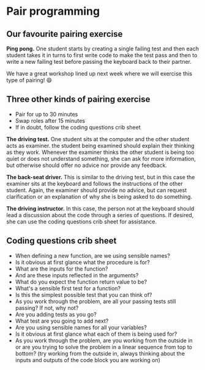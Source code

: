 # Pair programming

## Our favourite pairing exercise

**Ping pong.** One student starts by creating a single failing test and then each student takes it in turns to first write code to make the test pass and then to write a new failing test before passing the keyboard back to their partner.  

We have a great workshop lined up next week where we will exercise this type of pairing! :smile:

## Three other kinds of pairing exercise

+ Pair for up to 30 minutes
+ Swap roles after 15 minutes
+ If in doubt, follow the coding questions crib sheet  

**The driving test.** One student sits at the computer and the other student acts as examiner. the student being examined should explain their thinking as they work. Whenever the examiner thinks the other student is being too quiet or does not understand something, she can ask for more information, but otherwise should offer no advice nor provide any feedback.  

**The back-seat driver.** This is similar to the driving test, but in this case the examiner sits at the keyboard and follows the instructions of the other student. Again, the examiner should provide no advice, but can request clarification or an explanation of why she is being asked to do something.  

**The driving instructor.** In this case, the person not at the keyboard should lead a discussion about the code through a series of questions. If desired, she can use the coding questions crib sheet for assistance.  

## Coding questions crib sheet  

+ When defining a new function, are we using sensible names?
+ Is it obvious at first glance what the procedure is for?  
+ What are the inputs for the function?
+ And are these inputs reflected in the arguments?  
+ What do you expect the function return value to be?
+ What's a sensible first test for a function?
+ Is this the simplest possible test that you can think of?  
+ As you work through the problem, are all your passing tests still passing? If not, why not?  
+ Are you adding tests as you go?
+ What test are you going to add next?  
+ Are you using sensible names for all your variables?
+ Is it obvious at first glance what each of them is being used for?  
+ As you work through the problem, are you working from the outside in or are you trying to solve the problem in a linear sequence from top to bottom? (try working from the outside in, always thinking about the inputs and outputs of the code block you are working on)
